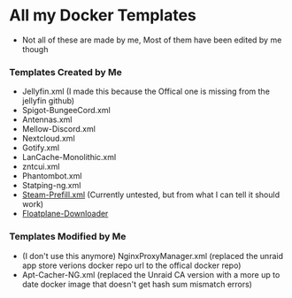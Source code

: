 # All my Docker Templates
- Not all of these are made by me, Most of them have been edited by me though

### Templates Created by Me
- Jellyfin.xml (I made this because the Offical one is missing from the jellyfin github)
- Spigot-BungeeCord.xml
- Antennas.xml
- Mellow-Discord.xml
- Nextcloud.xml
- Gotify.xml
- LanCache-Monolithic.xml
- zntcui.xml
- Phantombot.xml
- Statping-ng.xml
- [Steam-Prefill.xml](https://github.com/Deanosim/docker-templates-unraid/blob/master/templates/Steam-Prefill.xml) (Currently untested, but from what I can tell it should work)
- [Floatplane-Downloader](https://github.com/Deanosim/docker-templates-unraid/blob/master/templates/Floatplane-Downloader.xml)

### Templates Modified by Me
- (I don't use this anymore) NginxProxyManager.xml	(replaced the unraid app store verions docker repo url to the offical docker repo)
- Apt-Cacher-NG.xml (replaced the Unraid CA version with a more up to date docker image that doesn't get hash sum mismatch errors)
